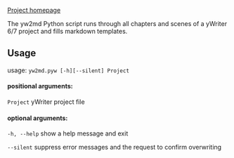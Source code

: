 [Project homepage](https://peter88213.github.io/yw2md)


The yw2md Python script runs through all chapters and scenes of a yWriter 6/7 project and fills markdown templates.

## Usage
usage: `yw2md.pyw [-h][--silent] Project`

#### positional arguments:
  `Project`          yWriter project file

#### optional arguments:
  `-h, --help`       show a help message and exit
  
  `--silent`         suppress error messages and the request to confirm overwriting


